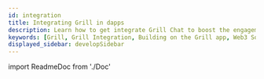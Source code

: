 ```yaml
---
id: integration
title: Integrating Grill in dapps
description: Learn how to get integrate Grill Chat to boost the engagement in your dapp.
keywords: [Grill, Grill Integration, Building on the Grill app, Web3 Social, Blockchain, Subsocial]
displayed_sidebar: developSidebar
---
```


import ReadmeDoc from './Doc'

<ReadmeDoc url="https://raw.githubusercontent.com/dappforce/grillchat/master/integration/README.md" />


